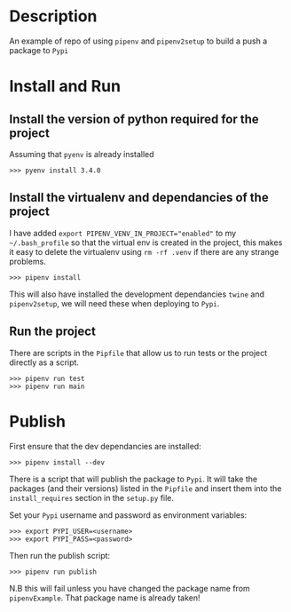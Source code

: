 # Description

An example of repo of using `pipenv` and `pipenv2setup` to build a push a package to `Pypi`

# Install and Run

## Install the version of python required for the project

Assuming that `pyenv` is already installed

	>>> pyenv install 3.4.0

## Install the virtualenv and dependancies of the project

I have added `export PIPENV_VENV_IN_PROJECT="enabled"` to my `~/.bash_profile` so that the virtual env is created in the project, this makes it easy to delete the virtualenv using `rm -rf .venv` if there are any strange problems.

	>>> pipenv install

This will also have installed the development dependancies `twine` and `pipenv2setup`, we will need these when deploying to `Pypi`.

## Run the project

There are scripts in the `Pipfile` that allow us to run tests or the project directly as a script.

	>>> pipenv run test
	>>> pipenv run main

# Publish

First ensure that the dev dependancies are installed:

	>>> pipenv install --dev

There is a script that will publish the package to `Pypi`. It will take the packages (and their versions) listed in the `Pipfile` and insert them into the `install_requires` section in the `setup.py` file.

Set your `Pypi` username and password as environment variables:

	>>> export PYPI_USER=<username>
	>>> export PYPI_PASS=<password>

Then run the publish script:

	>>> pipenv run publish

N.B this will fail unless you have changed the package name from `pipenvExample`. That package name is already taken!
